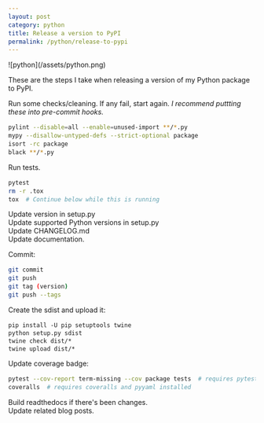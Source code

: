 ```yaml
---
layout: post
category: python
title: Release a version to PyPI
permalink: /python/release-to-pypi
---
```

<div class="wide-logos" markdown="1">
![python](/assets/python.png)
</div>

These are the steps I take when releasing a version of my Python package to
PyPI.

Run some checks/cleaning. If any fail, start again.
_I recommend puttting these into pre-commit hooks._
```sh
pylint --disable=all --enable=unused-import **/*.py
mypy --disallow-untyped-defs --strict-optional package
isort -rc package
black **/*.py
```
Run tests.
```sh
pytest
rm -r .tox
tox  # Continue below while this is running
```

Update version in setup.py  
Update supported Python versions in setup.py  
Update CHANGELOG.md  
Update documentation.  

Commit:
```sh
git commit
git push
git tag (version)
git push --tags
```

Create the sdist and upload it:
```
pip install -U pip setuptools twine
python setup.py sdist
twine check dist/*
twine upload dist/*
```

Update coverage badge:
```sh
pytest --cov-report term-missing --cov package tests  # requires pytest-cov
coveralls  # requires coveralls and pyyaml installed
```

Build readthedocs if there's been changes.  
Update related blog posts.  
